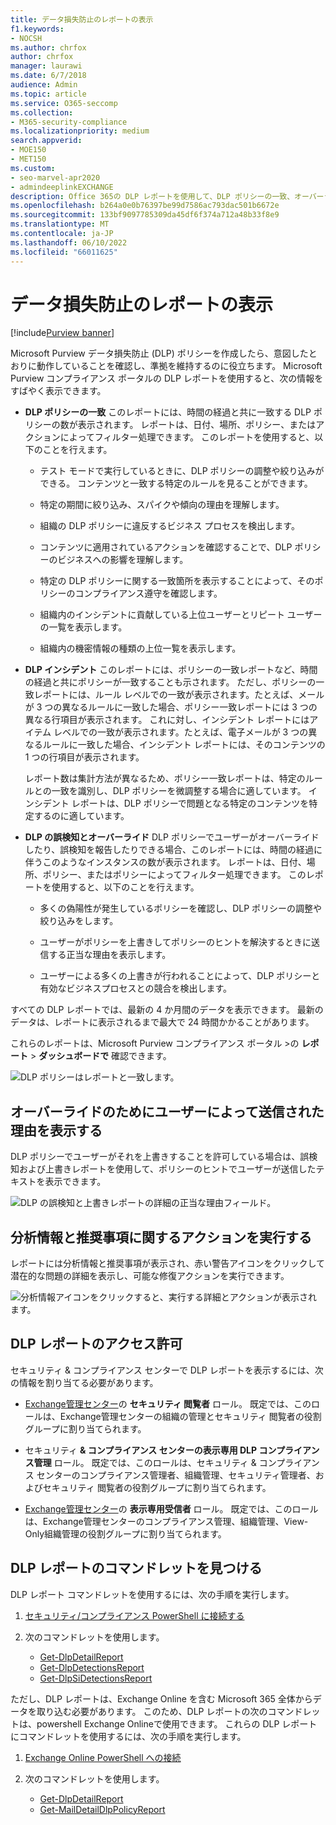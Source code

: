 ```yaml
---
title: データ損失防止のレポートの表示
f1.keywords:
- NOCSH
ms.author: chrfox
author: chrfox
manager: laurawi
ms.date: 6/7/2018
audience: Admin
ms.topic: article
ms.service: O365-seccomp
ms.collection:
- M365-security-compliance
ms.localizationpriority: medium
search.appverid:
- MOE150
- MET150
ms.custom:
- seo-marvel-apr2020
- admindeeplinkEXCHANGE
description: Office 365の DLP レポートを使用して、DLP ポリシーの一致、オーバーライド、または誤検知の数を表示し、時間の経過と共に増加または減少の傾向を確認します。
ms.openlocfilehash: b264a0e0b76397be99d7586ac793dac501b6672e
ms.sourcegitcommit: 133bf9097785309da45df6f374a712a48b33f8e9
ms.translationtype: MT
ms.contentlocale: ja-JP
ms.lasthandoff: 06/10/2022
ms.locfileid: "66011625"
---
```

# <a name="view-the-reports-for-data-loss-prevention"></a>データ損失防止のレポートの表示

[!include[Purview banner](../includes/purview-rebrand-banner.md)]

Microsoft Purview データ損失防止 (DLP) ポリシーを作成したら、意図したとおりに動作していることを確認し、準拠を維持するのに役立ちます。 Microsoft Purview コンプライアンス ポータルの DLP レポートを使用すると、次の情報をすばやく表示できます。

- **DLP ポリシーの一致** このレポートには、時間の経過と共に一致する DLP ポリシーの数が表示されます。 レポートは、日付、場所、ポリシー、またはアクションによってフィルター処理できます。 このレポートを使用すると、以下のことを行えます。

  - テスト モードで実行しているときに、DLP ポリシーの調整や絞り込みができる。 コンテンツと一致する特定のルールを見ることができます。

  - 特定の期間に絞り込み、スパイクや傾向の理由を理解します。

  - 組織の DLP ポリシーに違反するビジネス プロセスを検出します。

  - コンテンツに適用されているアクションを確認することで、DLP ポリシーのビジネスへの影響を理解します。

  - 特定の DLP ポリシーに関する一致箇所を表示することによって、そのポリシーのコンプライアンス遵守を確認します。

  - 組織内のインシデントに貢献している上位ユーザーとリピート ユーザーの一覧を表示します。

  - 組織内の機密情報の種類の上位一覧を表示します。

- **DLP インシデント** このレポートには、ポリシーの一致レポートなど、時間の経過と共にポリシーが一致することも示されます。 ただし、ポリシーの一致レポートには、ルール レベルでの一致が表示されます。たとえば、メールが 3 つの異なるルールに一致した場合、ポリシー一致レポートには 3 つの異なる行項目が表示されます。 これに対し、インシデント レポートにはアイテム レベルでの一致が表示されます。たとえば、電子メールが 3 つの異なるルールに一致した場合、インシデント レポートには、そのコンテンツの 1 つの行項目が表示されます。

  レポート数は集計方法が異なるため、ポリシー一致レポートは、特定のルールとの一致を識別し、DLP ポリシーを微調整する場合に適しています。 インシデント レポートは、DLP ポリシーで問題となる特定のコンテンツを特定するのに適しています。

- **DLP の誤検知とオーバーライド** DLP ポリシーでユーザーがオーバーライドしたり、誤検知を報告したりできる場合、このレポートには、時間の経過に伴うこのようなインスタンスの数が表示されます。 レポートは、日付、場所、ポリシー、またはポリシーによってフィルター処理できます。 このレポートを使用すると、以下のことを行えます。

  - 多くの偽陽性が発生しているポリシーを確認し、DLP ポリシーの調整や絞り込みをします。

  - ユーザーがポリシーを上書きしてポリシーのヒントを解決するときに送信する正当な理由を表示します。

  - ユーザーによる多くの上書きが行われることによって、DLP ポリシーと有効なビジネスプロセスとの競合を検出します。

すべての DLP レポートでは、最新の 4 か月間のデータを表示できます。 最新のデータは、レポートに表示されるまで最大で 24 時間かかることがあります。

これらのレポートは、Microsoft Purview コンプライアンス ポータル \>の **レポート** \> **ダッシュボードで** 確認できます。

![DLP ポリシーはレポートと一致します。](../media/117d20c9-d379-403f-ad68-1f5cd6c4e5cf.png)

## <a name="view-the-justification-submitted-by-a-user-for-an-override"></a>オーバーライドのためにユーザーによって送信された理由を表示する

DLP ポリシーでユーザーがそれを上書きすることを許可している場合は、誤検知および上書きレポートを使用して、ポリシーのヒントでユーザーが送信したテキストを表示できます。

![DLP の誤検知と上書きレポートの詳細の正当な理由フィールド。](../media/e11e3126-026d-4e77-a16d-74a0686d1fa3.png)

## <a name="take-action-on-insights-and-recommendations"></a>分析情報と推奨事項に関するアクションを実行する

レポートには分析情報と推奨事項が表示され、赤い警告アイコンをクリックして潜在的な問題の詳細を表示し、可能な修復アクションを実行できます。

![分析情報アイコンをクリックすると、実行する詳細とアクションが表示されます。](../media/51782036-7299-4960-8175-75c2b1637159.png)

## <a name="permissions-for-dlp-reports"></a>DLP レポートのアクセス許可

セキュリティ & コンプライアンス センターで DLP レポートを表示するには、次の情報を割り当てる必要があります。

- <a href="https://go.microsoft.com/fwlink/p/?linkid=2059104" target="_blank">Exchange管理センター</a>の **セキュリティ 閲覧者** ロール。 既定では、このロールは、Exchange管理センターの組織の管理とセキュリティ 閲覧者の役割グループに割り当てられます。

- セキュリティ **& コンプライアンス センターの表示専用 DLP コンプライアンス管理** ロール。 既定では、このロールは、セキュリティ & コンプライアンス センターのコンプライアンス管理者、組織管理、セキュリティ管理者、およびセキュリティ 閲覧者の役割グループに割り当てられます。

- <a href="https://go.microsoft.com/fwlink/p/?linkid=2059104" target="_blank">Exchange管理センター</a>の **表示専用受信者** ロール。 既定では、このロールは、Exchange管理センターのコンプライアンス管理、組織管理、View-Only組織管理の役割グループに割り当てられます。

## <a name="find-the-cmdlets-for-the-dlp-reports"></a>DLP レポートのコマンドレットを見つける

DLP レポート コマンドレットを使用するには、次の手順を実行します。

1. [セキュリティ/コンプライアンス PowerShell に接続する](/powershell/exchange/connect-to-scc-powershell)

2. 次のコマンドレットを使用します。

   - [Get-DlpDetailReport](/powershell/module/exchange/get-dlpdetailreport)
   - [Get-DlpDetectionsReport](/powershell/module/exchange/get-dlpdetectionsreport)
   - [Get-DlpSiDetectionsReport](/powershell/module/exchange/get-dlpsidetectionsreport)

ただし、DLP レポートは、Exchange Online を含む Microsoft 365 全体からデータを取り込む必要があります。 このため、DLP レポートの次のコマンドレットは、powershell Exchange Onlineで使用できます。 これらの DLP レポートにコマンドレットを使用するには、次の手順を実行します。

1. [Exchange Online PowerShell への接続](/powershell/exchange/connect-to-exchange-online-powershell)

2. 次のコマンドレットを使用します。

   - [Get-DlpDetailReport](/powershell/module/exchange/get-dlpdetailreport)
   - [Get-MailDetailDlpPolicyReport](/powershell/module/exchange/get-maildetaildlppolicyreport)
